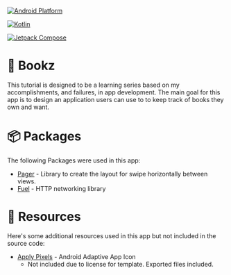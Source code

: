 [![Android Platform](https://img.shields.io/badge/Platform-android-green?style=for-the-badge)](https://www.android.com)

[![Kotlin](https://img.shields.io/badge/Kotlin-1.9.0-purple?style=for-the-badge&logo=android)](https://kotlinlang.org)

[![Jetpack Compose](https://img.shields.io/badge/Jetpack_Compose-1.3.1-blue?style=for-the-badge&logo=android)](https://developer.android.com/jetpack/compose)

# 🤖 Bookz

This tutorial is designed to be a learning series based on my accomplishments, and failures, in app development. The main goal for this app is to design an application users can use to to keep track of books they own and want.

# 📦 Packages

The following Packages were used in this app:

- [Pager](https://google.github.io/accompanist/pager/) - Library to create the layout for swipe horizontally between views.
- [Fuel](https://github.com/kittinunf/fuel) - HTTP networking library

# 🚧 Resources

Here's some additional resources used in this app but not included in the source code:

- [Apply Pixels](https://applypixels.com/resource/android-adaptive-icon) - Android Adaptive App Icon
  - Not included due to license for template. Exported files included.
